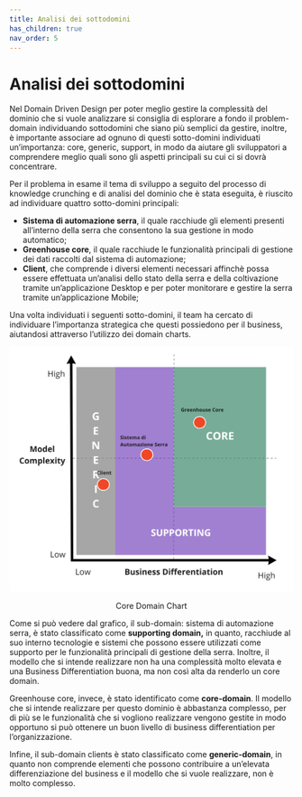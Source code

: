 ```yaml
---
title: Analisi dei sottodomini
has_children: true
nav_order: 5
---
```

# Analisi dei sottodomini

Nel Domain Driven Design per poter meglio gestire la complessità del dominio che si vuole analizzare si consiglia di esplorare a fondo il problem-domain individuando sottodomini che siano più semplici da gestire, inoltre, è importante associare ad ognuno di questi sotto-domini individuati un’importanza: core, generic, support, in modo da aiutare gli sviluppatori a comprendere meglio quali sono gli aspetti principali su cui ci si dovrà concentrare. 

Per il problema in esame il tema di sviluppo a seguito del processo di knowledge crunching e di analisi del dominio che è stata eseguita, è riuscito ad individuare quattro sotto-domini principali:

- **Sistema di automazione serra**, il quale racchiude gli elementi presenti all’interno della serra che consentono la sua gestione in modo automatico;
- **Greenhouse core**, il quale racchiude le funzionalità principali di gestione dei dati raccolti dal sistema di automazione;
- **Client**, che comprende i diversi elementi necessari affinchè possa essere effettuata un’analisi dello stato della serra e della coltivazione tramite un’applicazione Desktop e per poter monitorare e gestire la serra tramite un’applicazione Mobile;

Una volta individuati i seguenti sotto-domini, il team ha cercato di individuare l’importanza strategica che questi possiedono per il business, aiutandosi attraverso l’utilizzo dei domain charts.

![Core Domain Chart](img/Core_Domain_Chart.jpg)
 <p align="center">Core Domain Chart</p>

Come si può vedere dal grafico, il sub-domain: sistema di automazione serra, è stato classificato come **supporting domain,** in quanto, racchiude al suo interno tecnologie e sistemi che possono essere utilizzati come supporto per le funzionalità principali di gestione della serra. Inoltre, il modello che si intende realizzare non ha una complessità molto elevata e una Business Differentiation buona, ma non così alta da renderlo un core domain. 

Greenhouse core, invece, è stato identificato come **core-domain**. Il modello che si intende realizzare per questo dominio è abbastanza complesso, per di più se le funzionalità che si vogliono realizzare vengono gestite in modo opportuno si può ottenere un buon livello di business differentiation per l’organizzazione.

Infine, il sub-domain clients è stato classificato come **generic-domain**, in quanto non comprende elementi che possono contribuire a un’elevata differenziazione del business e il modello che si vuole realizzare, non è molto complesso.
